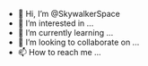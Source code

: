 - 👋 Hi, I’m @SkywalkerSpace
- 👀 I’m interested in ...
- 🌱 I’m currently learning ...
- 💞️ I’m looking to collaborate on ...
- 📫 How to reach me ...

<!---
SkywalkerSpace/SkywalkerSpace is a ✨ special ✨ repository because its `README.md` (this file) appears on your GitHub profile.
You can click the Preview link to take a look at your changes.
--->
